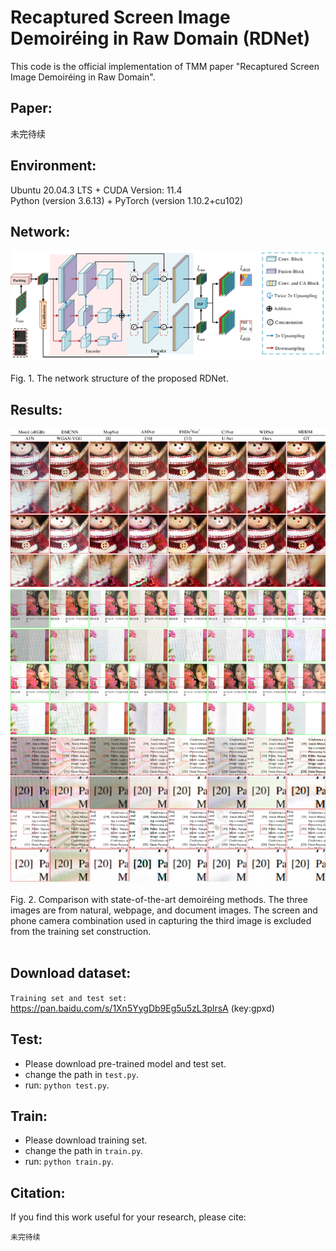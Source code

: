 # Recaptured Screen Image Demoiréing in Raw Domain (RDNet)
This code is the official implementation of TMM paper "Recaptured Screen Image Demoiréing in Raw Domain".

Paper:<br>
--------
未完待续<br>

Environment:<br>
--------
Ubuntu 20.04.3 LTS + CUDA Version: 11.4 <br>
Python (version 3.6.13) + PyTorch (version 1.10.2+cu102) <br>

Network:<br>
-------
 <div align=center><img src="https://github.com/tju-chengyijia/RDNet/blob/master/imgs/framework.pdf"></div><br>
Fig. 1. The network structure of the proposed RDNet.<br>

Results:<br>
-------
 <div align=center><img src="https://github.com/tju-chengyijia/RDNet/blob/master/imgs/SOTA_fig.pdf"></div><br>
Fig. 2. Comparison with state-of-the-art demoiréing methods. The three images are from natural, webpage, and document images. The screen and phone camera combination used in capturing the third image is excluded from the training set construction.<br>
<br>

Download dataset:<br>
--------
`Training set and test set:` https://pan.baidu.com/s/1Xn5YygDb9Eg5u5zL3plrsA (key:gpxd)<br>

Test:<br>
-------
* Please download pre-trained model and test set.
* change the path in `test.py`.
* run: `python test.py`.

Train:<br>
--------
* Please download training set.
* change the path in `train.py`.
* run:  `python train.py`.

Citation:<br>
-------
If you find this work useful for your research, please cite:<br>
```
未完待续
```
